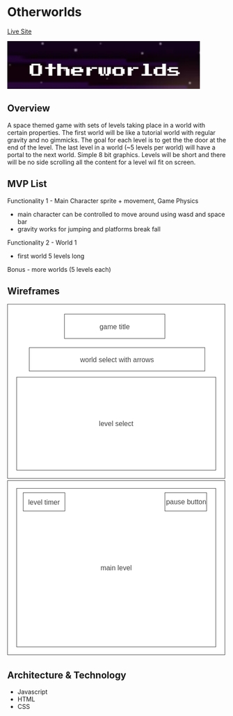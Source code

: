 # Otherworlds
[Live Site](https://pcs003.github.io/Otherworlds/)

![Otherworlds Banner](/src/assets/otherworlds_title.png)
## Overview

A space themed game with sets of levels taking place in a world with certain properties. The first world will be like a tutorial
world with regular gravity and no gimmicks. The goal for each level is to get the the door at the end of the level. The last 
level in a world (~5 levels per world) will have a portal to the next world. Simple 8 bit graphics. Levels will be short and there
will be no side scrolling all the content for a level wil fit on screen.

## MVP List

Functionality 1 - Main Character sprite + movement, Game Physics
* main character can be controlled to move around using wasd and space bar
* gravity works for jumping and platforms break fall

Functionality 2 - World 1
* first world 5 levels long

Bonus - more worlds (5 levels each)

## Wireframes

![image](./src/assets/Homepage.png)
![image](./src/assets/GameWireframe.png)

## Architecture & Technology

* Javascript
* HTML
* CSS

## 

